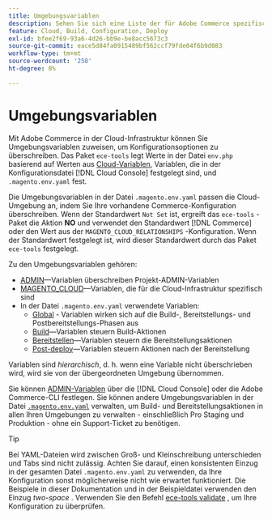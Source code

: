 ```yaml
---
title: Umgebungsvariablen
description: Sehen Sie sich eine Liste der für Adobe Commerce spezifischen Umgebungsvariablen in der Cloud-Infrastruktur an.
feature: Cloud, Build, Configuration, Deploy
exl-id: bfee2f69-93a6-4d26-bb9e-be8acc5673c3
source-git-commit: eace5d84fa0915489bf562ccf79fde04f6b9d083
workflow-type: tm+mt
source-wordcount: '258'
ht-degree: 0%

---
```


# Umgebungsvariablen

Mit Adobe Commerce in der Cloud-Infrastruktur können Sie Umgebungsvariablen zuweisen, um Konfigurationsoptionen zu überschreiben. Das Paket `ece-tools` legt Werte in der Datei `env.php` basierend auf Werten aus [Cloud-Variablen](variables-cloud.md), Variablen, die in der Konfigurationsdatei [!DNL Cloud Console] festgelegt sind, und `.magento.env.yaml` fest.

Die Umgebungsvariablen in der Datei `.magento.env.yaml` passen die Cloud-Umgebung an, indem Sie Ihre vorhandene Commerce-Konfiguration überschreiben. Wenn der Standardwert `Not Set` ist, ergreift das `ece-tools` -Paket die Aktion **NO** und verwendet den Standardwert [!DNL Commerce] oder den Wert aus der `MAGENTO_CLOUD_RELATIONSHIPS` -Konfiguration. Wenn der Standardwert festgelegt ist, wird dieser Standardwert durch das Paket `ece-tools` festgelegt.

Zu den Umgebungsvariablen gehören:

- [ADMIN](variables-admin.md)—Variablen überschreiben Projekt-ADMIN-Variablen
- [MAGENTO_CLOUD](variables-cloud.md)—Variablen, die für die Cloud-Infrastruktur spezifisch sind
- In der Datei `.magento.env.yaml` verwendete Variablen:
   - [Global](variables-global.md) - Variablen wirken sich auf die Build-, Bereitstellungs- und Postbereitstellungs-Phasen aus
   - [Build](variables-build.md)—Variablen steuern Build-Aktionen
   - [Bereitstellen](variables-deploy.md)—Variablen steuern die Bereitstellungsaktionen
   - [Post-deploy](variables-post-deploy.md)—Variablen steuern Aktionen nach der Bereitstellung

Variablen sind _hierarchisch_, d. h. wenn eine Variable nicht überschrieben wird, wird sie von der übergeordneten Umgebung übernommen.

Sie können [ADMIN-Variablen](variables-admin.md) über die [!DNL Cloud Console] oder die Adobe Commerce-CLI festlegen. Sie können andere Umgebungsvariablen in der Datei [`.magento.env.yaml`](configure-env-yaml.md) verwalten, um Build- und Bereitstellungsaktionen in allen Ihren Umgebungen zu verwalten - einschließlich Pro Staging und Produktion - ohne ein Support-Ticket zu benötigen.

>[!TIP]
>
>Bei YAML-Dateien wird zwischen Groß- und Kleinschreibung unterschieden und Tabs sind nicht zulässig. Achten Sie darauf, einen konsistenten Einzug in der gesamten Datei `.magento.env.yaml` zu verwenden, da Ihre Konfiguration sonst möglicherweise nicht wie erwartet funktioniert. Die Beispiele in dieser Dokumentation und in der Beispieldatei verwenden den Einzug _two-space_ . Verwenden Sie den Befehl [ece-tools validate](configure-env-yaml.md#validate-configuration-file) , um Ihre Konfiguration zu überprüfen.
